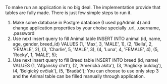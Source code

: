 To make run an application is no big deal. The implementation provide that tables are fully made. 
There is just few simple steps to run it. 

1. Make some database in Postgre database (I used pgAdmin 4) and change application properties by your choise specially .url, .username, .password
2. Use next insert query to fill Animal table
   INSERT INTO animal (id, name, age, gender, breed_id) 
   VALUES 
    (1, 'Max', 3, 'MALE', 1),
    (2, 'Bella', 2, 'FEMALE', 2),
    (3, 'Charlie', 5, 'MALE', 3),
    (4, 'Luna', 4, 'FEMALE', 4),
    (5, 'Rocky', 1, 'MALE', 5);
3. Use next insert query to fill Breed table
   INSERT INTO breed (id, name)
   VALUES
    (1, 'Afganský chrt'),
    (2, 'Americká akita'),
    (3, 'Anglický buldog'),
    (4, 'Belgický ovčiak'),
    (5, 'Bradáč');
You can choose to use only step 3 and the Animal table can be filled manually through application. 
